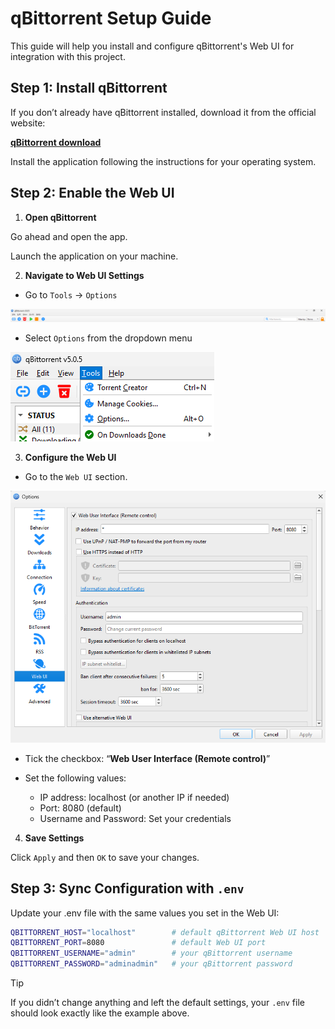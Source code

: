# qBittorrent Setup Guide

This guide will help you install and configure qBittorrent's Web UI for integration with this project.

## Step 1: Install qBittorrent

If you don’t already have qBittorrent installed, download it from the official website:

[**qBittorrent download**](https://www.qbittorrent.org/download)

Install the application following the instructions for your operating system.

## Step 2: Enable the Web UI

1. **Open qBittorrent**

Go ahead and open the app. 

Launch the application on your machine.

2. **Navigate to Web UI Settings**

- Go to `Tools` → `Options`

![Menu Bar](../assets/qBittorrent/menu_bar.png)

- Select `Options` from the dropdown menu

![Options](../assets/qBittorrent/options.png)

3. **Configure the Web UI**

- Go to the `Web UI` section.

![Web UI](../assets/qBittorrent/web_ui.png)

- Tick the checkbox: “**Web User Interface (Remote control)**”

- Set the following values:
    - IP address: localhost (or another IP if needed)
    - Port: 8080 (default)
    - Username and Password: Set your credentials

4. **Save Settings**

Click `Apply` and then `OK` to save your changes.

## Step 3: Sync Configuration with `.env`

Update your .env file with the same values you set in the Web UI:

```bash
QBITTORRENT_HOST="localhost"        # default qBittorrent Web UI host
QBITTORRENT_PORT=8080               # default Web UI port
QBITTORRENT_USERNAME="admin"        # your qBittorrent username
QBITTORRENT_PASSWORD="adminadmin"   # your qBittorrent password     
```

> [!TIP]
> If you didn’t change anything and left the default settings, your `.env` file should look exactly like the example above.